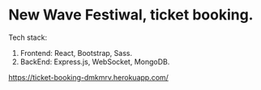 # New Wave Festiwal, ticket booking.

Tech stack:
1. Frontend: React, Bootstrap, Sass.
2. BackEnd: Express.js, WebSocket, MongoDB.

https://ticket-booking-dmkmrv.herokuapp.com/
